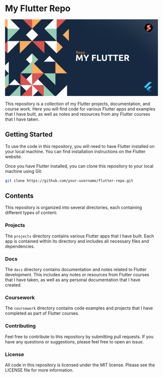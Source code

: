 # **My Flutter Repo**

<img src="./Flutter%20Crash%20Course/Images/Banner_01.png"  width="800">

This repository is a collection of my Flutter projects, documentation, and course work. Here you will find code for various Flutter apps and examples that I have built, as well as notes and resources from any Flutter courses that I have taken.

## **Getting Started**

To use the code in this repository, you will need to have Flutter installed on your local machine. You can find installation instructions on the Flutter website.

Once you have Flutter installed, you can clone this repository to your local machine using Git:

```bash
git clone https://github.com/your-username/flutter-repo.git
```

## **Contents**

This repository is organized into several directories, each containing different types of content:

### **Projects**

The `projects` directory contains various Flutter apps that I have built. Each app is contained within its directory and includes all necessary files and dependencies.

### **Docs**

The `docs` directory contains documentation and notes related to Flutter development. This includes any notes or resources from Flutter courses that I have taken, as well as any personal documentation that I have created.

### **Coursework**

The `coursework` directory contains code examples and projects that I have completed as part of Flutter courses.

### **Contributing**

Feel free to contribute to this repository by submitting pull requests. If you have any questions or suggestions, please feel free to open an issue.

### **License**

All code in this repository is licensed under the MIT license. Please see the LICENSE file for more information.
